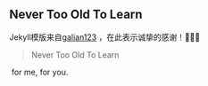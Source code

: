 ## Never Too Old To Learn

Jekyll模版来自[galian123](http://galian.wang) ，在此表示诚挚的感谢！🙏🙏🙏

> Never Too Old To Learn

​	for me, for you.